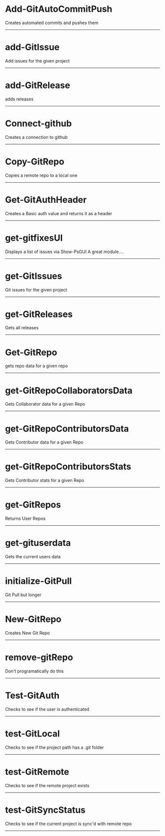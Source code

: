 ﻿# Add-GitAutoCommitPush 
Creates automated commits and pushes them 
 
 
 
--- 
# add-GitIssue 
Add issues for the given project 
 
 
 
--- 
# add-GitRelease 
adds releases 
 
 
 
--- 
# Connect-github 
Creates a connection to github 
 
 
 
--- 
# Copy-GitRepo 
Copies a remote repo to a local one 
 
 
 
--- 
# Get-GitAuthHeader 

Creates a Basic auth value and returns it as a header  
 
 
--- 
# get-gitfixesUI 
Displays a list of issues via Show-PsGUI A great module.... 
 
 
 
--- 
# get-GitIssues 

Git issues for the given project 
 
 
--- 
# get-GitReleases 
Gets all releases 
 
 
 
--- 
# Get-GitRepo 
gets repo data for a given repo 
 
 
 
--- 
# get-GitRepoCollaboratorsData 
Gets Collaborator data for a given Repo 
 
 
 
--- 
# get-GitRepoContributorsData 
Gets Contributor data for a given Repo 
 
 
 
--- 
# get-GitRepoContributorsStats 
Gets Contributor stats for a given Repo 
 
 
 
--- 
# get-GitRepos 
Returns User Repos 
 
 
 
--- 
# get-gituserdata 

Gets the current users data 
 
 
--- 
# initialize-GitPull 
Git Pull but longer 
 
 
 
--- 
# New-GitRepo 
Creates New Git Repo 
 
 
 
--- 
# remove-gitRepo 
Don't programatically do this 
 
 
 
--- 
# Test-GitAuth 
Checks to see if the user is authenticated 
 
 
 
--- 
# test-GitLocal 

Checks to see if the project path has a .git folder 
 
 
--- 
# test-GitRemote 

Checks to see if the remote project exists 
 
 
--- 
# test-GitSyncStatus 

Checks to see if the current project is sync'd with remote repo 
 
 
--- 

